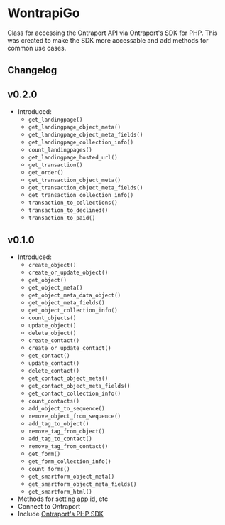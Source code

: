 # WontrapiGo

 Class for accessing the Ontraport API via Ontraport's SDK for PHP. 
 This was created to make the SDK more accessable and add methods for common use cases.

## Changelog

## v0.2.0 

* Introduced:
	* ``` get_landingpage() ```
	* ``` get_landingpage_object_meta() ```
	* ``` get_landingpage_object_meta_fields() ```
	* ``` get_landingpage_collection_info() ```
	* ``` count_landingpages() ```
	* ``` get_landingpage_hosted_url() ```
	* ``` get_transaction() ```
	* ``` get_order() ```
	* ``` get_transaction_object_meta() ```
	* ``` get_transaction_object_meta_fields() ```
	* ``` get_transaction_collection_info() ```
	* ``` transaction_to_collections() ```
	* ``` transaction_to_declined() ```
	* ``` transaction_to_paid() ```

## v0.1.0 

* Introduced:
	* ``` create_object() ```
	* ``` create_or_update_object() ```
	* ``` get_object() ```
	* ``` get_object_meta() ```
	* ``` get_object_meta_data_object() ```
	* ``` get_object_meta_fields() ```
	* ``` get_object_collection_info() ```
	* ``` count_objects() ```
	* ``` update_object() ```
	* ``` delete_object() ```
	* ``` create_contact() ```
	* ``` create_or_update_contact() ```
	* ``` get_contact() ```
	* ``` update_contact() ```
	* ``` delete_contact() ```
	* ``` get_contact_object_meta() ```
	* ``` get_contact_object_meta_fields() ```
	* ``` get_contact_collection_info() ```
	* ``` count_contacts() ```
	* ``` add_object_to_sequence() ```
	* ``` remove_object_from_sequence() ```
	* ``` add_tag_to_object() ```
	* ``` remove_tag_from_object() ```
	* ``` add_tag_to_contact() ```
	* ``` remove_tag_from_contact() ```
	* ``` get_form() ```
	* ``` get_form_collection_info() ```
	* ``` count_forms() ```
	* ``` get_smartform_object_meta() ```
	* ``` get_smartform_object_meta_fields() ```
	* ``` get_smartform_html() ```
* Methods for setting app id, etc
* Connect to Ontraport
* Include [Ontraport's PHP SDK](https://github.com/Ontraport/SDK-PHP) 
